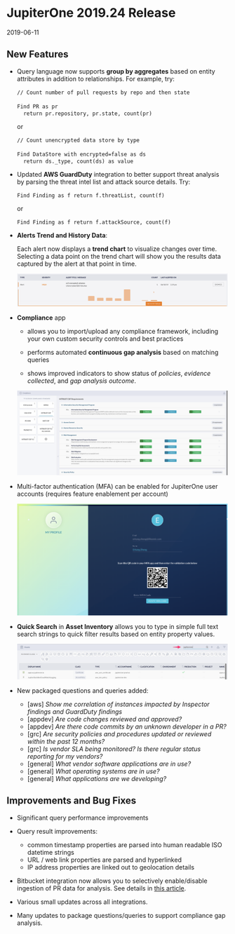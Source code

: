 # JupiterOne 2019.24 Release

2019-06-11

## New Features

- Query language now supports **group by aggregates** based on entity attributes
  in addition to relationships. For example, try:

    ```j1ql
    // Count number of pull requests by repo and then state

    Find PR as pr
      return pr.repository, pr.state, count(pr)
    ```

    or

    ```j1ql
    // Count unencrypted data store by type

    Find DataStore with encrypted=false as ds
      return ds._type, count(ds) as value
    ```

- Updated **AWS GuardDuty** integration to better support threat analysis by
  parsing the threat intel list and attack source details. Try:

    ```j1ql
    Find Finding as f return f.threatList, count(f)
    ```

    or

    ```j1ql
    Find Finding as f return f.attackSource, count(f)
    ```

- **Alerts Trend and History Data**:

  Each alert now displays a **trend chart** to visualize changes over time.
  Selecting a data point on the trend chart will show you the results data
  captured by the alert at that point in time.

  ![alerts-trend](../assets/alerts-trend.png)

- **Compliance** app
  
    - allows you to import/upload any compliance framework, including your own
      custom security controls and best practices

    - performs automated **continuous gap analysis** based on matching queries

    - shows improved indicators to show status of *policies*,
      *evidence collected*, and *gap analysis outcome*.

  ![compliance-view](../assets/compliance-requirements-view.png)

- Multi-factor authentication (MFA) can be enabled for JupiterOne user accounts
  (requires feature enablement per account)

  ![user-profile-mfa](../assets/user-profile-mfa.png)

- **Quick Search** in **Asset Inventory** allows you to type in simple full text
  search strings to quick filter results based on entity property values.

  ![asset-quick-search](../assets/assets-quick-search.png)

- New packaged questions and queries added:

    - [aws] _Show me correlation of instances impacted by Inspector findings and GuardDuty findings_
    - [appdev] _Are code changes reviewed and approved?_
    - [appdev] _Are there code commits by an unknown developer in a PR?_
    - [grc] _Are security policies and procedures updated or reviewed within the past 12 months?_
    - [grc] _Is vendor SLA being monitored? Is there regular status reporting for my vendors?_
    - [general] _What vendor software applications are in use?_
    - [general] _What operating systems are in use?_
    - [general] _What applications are we developing?_

## Improvements and Bug Fixes

- Significant query performance improvements

- Query result improvements:

    - common timestamp properties are parsed into human readable ISO datetime strings
    - URL / web link properties are parsed and hyperlinked
    - IP address properties are linked out to geolocation details

- Bitbucket integration now allows you to selectively enable/disable ingestion
  of PR data for analysis. See details in [this article][1].

- Various small updates across all integrations.

- Many updates to package questions/queries to support compliance gap analysis.

[1]: ../guides/detect-suspicious-code-commits.md
